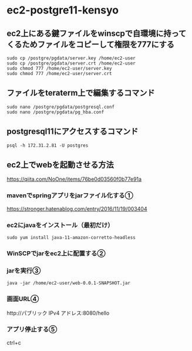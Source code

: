 # ec2-postgre11-kensyo

## ec2上にある鍵ファイルをwinscpで自環境に持ってくるためファイルをコピーして権限を777にする
~~~
sudo cp /postgre/pgdata/server.key /home/ec2-user
sudo cp /postgre/pgdata/server.crt /home/ec2-user
sudo chmod 777 /home/ec2-user/server.key
sudo chmod 777 /home/ec2-user/server.crt
~~~
## ファイルをteraterm上で編集するコマンド
~~~
sudo nano /postgre/pgdata/postgresql.conf
sudo nano /postgre/pgdata/pg_hba.conf
~~~
## postgresql11にアクセスするコマンド
~~~
psql -h 172.31.2.81 -U postgres
~~~
## ec2上でwebを起動させる方法
https://qiita.com/NoOne/items/76be0d03560f0b77e91a
### mavenでspringアプリをjarファイル化する①
https://stronger.hatenablog.com/entry/2016/11/19/003404
### ec2にjavaをインストール（最初だけ）
~~~
sudo yum install java-11-amazon-corretto-headless
~~~
### WinSCPでjarをec2上に配置する②
### jarを実行③
~~~
java -jar /home/ec2-user/web-0.0.1-SNAPSHOT.jar
~~~

### 画面URL④
http://パブリック IPv4 アドレス:8080/hello
### アプリ停止する⑤
ctrl+c
